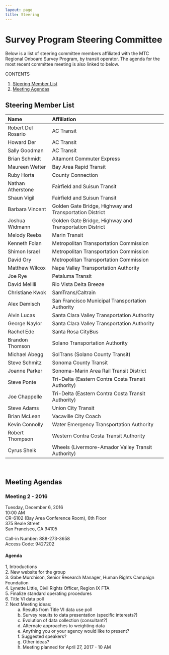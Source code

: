 ```yaml
---
layout: page
title: Steering
---
```


# Survey Program Steering Committee

Below is a list of steering committee members affiliated with the MTC Regional Onboard Survey Program, by transit operator. The agenda for the most recent committee meeting is also linked to below.

CONTENTS

1. [Steering Member List](#steering-member-list)
2. [Meeting Agendas](#meeting-agendas)

## Steering Member List

| **Name**                               | **Affiliation**                                        |
|:---------------------------------------|:-------------------------------------------------------|
| Robert Del Rosario                     | AC Transit                                             | 
| Howard Der                             | AC Transit                                             | 
| Sally Goodman                          | AC Transit                                             |
| Brian Schmidt                          | Altamont Commuter Express                              |
| Maureen Wetter                         | Bay Area Rapid Transit                                 |
| Ruby Horta                             | County Connection                                      |
| Nathan Atherstone                      | Fairfield and Suisun Transit                           |
| Shaun Vigil                            | Fairfield and Suisun Transit                           | 
| Barbara Vincent                        | Golden Gate Bridge, Highway and Transportation District|
| Joshua Widmann                         | Golden Gate Bridge, Highway and Transportation District|
| Melody Reebs                           | Marin Transit                                          |
| Kenneth Folan                          | Metropolitan Transportation Commission                 |
| Shimon Israel                          | Metropolitan Transportation Commission                 |
| David Ory                              | Metropolitan Transportation Commission                 |
| Matthew Wilcox                         | Napa Valley Transportation Authority                   |
| Joe Rye                                | Petaluma Transit                                       |
| David Melilli                          | Rio Vista Delta Breeze                                 |
| Christiane Kwok                        | SamTrans/Caltrain                                      |
| Alex Demisch                           | San Francisco Municipal Transportation Authority       |
| Alvin Lucas                            | Santa Clara Valley Transportation Authority            |
| George Naylor                          | Santa Clara Valley Transportation Authority            |
| Rachel Ede                             | Santa Rosa CityBus                                     |
| Brandon Thomson                        | Solano Transportation Authority                        |
| Michael Abegg                          | SolTrans (Solano County Transit)                       |
| Steve Schmitz                          | Sonoma County Transit                                  |
| Joanne Parker                          | Sonoma-Marin Area Rail Transit District                | 
| Steve Ponte                            | Tri-Delta (Eastern Contra Costa Transit Authority)     |
| Joe Chappelle                          | Tri-Delta (Eastern Contra Costa Transit Authority)     |
| Steve Adams                            | Union City Transit                                     |
| Brian McLean                           | Vacaville City Coach                                   |
| Kevin Connolly                         | Water Emergency Transportation Authority               |
| Robert Thompson                        | Western Contra Costa Transit Authority                 |
| Cyrus Sheik                            | Wheels (Livermore-Amador Valley Transit Authority)     |

<br/>

## Meeting Agendas

### Meeting 2 - 2016

Tuesday, December 6, 2016  
10:00 AM  
CR-6102 (Bay Area Conference Room), 6th Floor  
375 Beale Street  
San Francisco, CA 94105  

Call-in Number: 888-273-3658  
Access Code: 9427202  

#### Agenda

1, Introductions  
2. New website for the group  
3. Gabe Murchison, Senior Research Manager, Human Rights Campaign Foundation  
4. Lynette Little, Civil Rights Officer, Region IX FTA   
5. Finalize standard operating procedures  
6. Title VI data poll   
7. Next Meeting ideas:  
&nbsp;&nbsp;&nbsp;&nbsp;&nbsp;&nbsp;&nbsp;&nbsp;&nbsp;&nbsp;a. Results from Title VI data use poll  
&nbsp;&nbsp;&nbsp;&nbsp;&nbsp;&nbsp;&nbsp;&nbsp;&nbsp;&nbsp;b. Survey results to data presentation (specific interests?)  
&nbsp;&nbsp;&nbsp;&nbsp;&nbsp;&nbsp;&nbsp;&nbsp;&nbsp;&nbsp;c. Evolution of data collection (consultant?)  
&nbsp;&nbsp;&nbsp;&nbsp;&nbsp;&nbsp;&nbsp;&nbsp;&nbsp;&nbsp;d. Alternate approaches to weighting data  
&nbsp;&nbsp;&nbsp;&nbsp;&nbsp;&nbsp;&nbsp;&nbsp;&nbsp;&nbsp;e. Anything you or your agency would like to present?  
&nbsp;&nbsp;&nbsp;&nbsp;&nbsp;&nbsp;&nbsp;&nbsp;&nbsp;&nbsp;f. Suggested speakers?  
&nbsp;&nbsp;&nbsp;&nbsp;&nbsp;&nbsp;&nbsp;&nbsp;&nbsp;&nbsp;g. Other ideas?  
&nbsp;&nbsp;&nbsp;&nbsp;&nbsp;&nbsp;&nbsp;&nbsp;&nbsp;&nbsp;h. Meeting planned for April 27, 2017 - 10 AM



